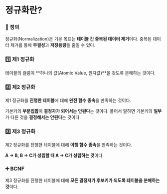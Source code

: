 # 정규화란?

### 📌 정의

정규화(Normalization)은 기본 목표는 **테이블 간 중복된 데이터 제거**이다. 중복된 데이터 제거를 통해 **무결성**과 **저장용량**을 줄일 수 있다.



### 1️⃣ 제1 정규화

테이블의 컬럼이 **하나의 값(Atomic Value, 원자값)**을 갖도록 분해하는 것이다.

### 2️⃣ 제2 정규화

제1 정규화를 **진행한 테이블**에 대해 **완전 함수 종속**을 만족하는 것이다.

기본키의 **부분집합**이 **결정자가 되어서는 안된다**는 것이다. 풀어서 말하면 기본키의 **일부**가 다른 것을 **결정해서는 안된다**는 것이다.

### 3️⃣ 제3 정규화

제2 정규화를 진행한 테이블에 대해 **이행 함수 종속**을 만족하는 것이다.

**A -> B, B -> C가 성립할 때 A -> C가 성립하는 것**이다.

### ➕ BCNF

제3 정규화를 진행한 테이블에 대해 **모든 결정자가 후보키가 되도록 테이블을 분해하는 것**이다.